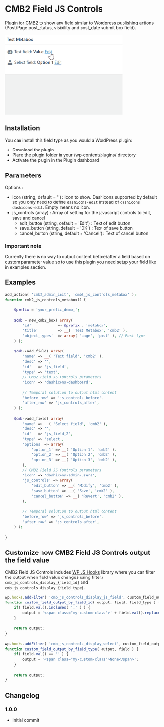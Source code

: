 CMB2 Field JS Controls
==================

Plugin for [CMB2](https://github.com/WebDevStudios/CMB2) to show any field similar to Wordpress publishing actions (Post/Page post_status, visibility and post_date submit box field).

![example](example.gif)

## Installation

You can install this field type as you would a WordPress plugin:

- Download the plugin
- Place the plugin folder in your /wp-content/plugins/ directory
- Activate the plugin in the Plugin dashboard

## Parameters

Options : 
- icon (string, default = '') : Icon to show. Dashicons supported by default so you only need to define `dashicons-edit` instead of `dashicons dashicons-edit`. Empty means no icon.
- js_controls (array) : Array of setting for the javascript controls to edit, save and cancel
    - edit_button (string, default = 'Edit') : Text of edit button
    - save_button (string, default = 'OK') : Text of save button
    - cancel_button (string, default = 'Cancel') : Text of cancel button

### Important note
Currently there is no way to output content before/after a field based on custom parameter value so to use this plugin you need setup your field like in examples section.

## Examples

```php
add_action( 'cmb2_admin_init', 'cmb2_js_controls_metabox' );
function cmb2_js_controls_metabox() {

	$prefix = 'your_prefix_demo_';

	$cmb = new_cmb2_box( array(
		'id'            => $prefix . 'metabox',
		'title'         => __( 'Test Metabox', 'cmb2' ),
		'object_types'  => array( 'page', 'post' ), // Post type
	) );
	
    $cmb->add_field( array(
        'name' => __( 'Text field', 'cmb2' ),
        'desc' => '',
        'id'   => 'js_field',
        'type' => 'text',
        // CMB2 Field JS Controls parameters
        'icon' => 'dashicons-dashboard',
        
        // Temporal solution to output html content
        'before_row' => 'js_controls_before',
        'after_row' => 'js_controls_after',
    ) );
    
    $cmb->add_field( array(
        'name' => __( 'Select field', 'cmb2' ),
        'desc' => '',
        'id'   => 'js_field_2',
        'type' => 'select',
        'options' => array(
            'option_1' => __( 'Option 1', 'cmb2' ),
            'option_2' => __( 'Option 2', 'cmb2' ),
            'option_3' => __( 'Option 3', 'cmb2' ),
        ),
        // CMB2 Field JS Controls parameters
        'icon' => 'dashicons-admin-users',
        'js_controls' => array(
            'edit_button' => __( 'Modify', 'cmb2' ),
            'save_button' => __( 'Save', 'cmb2' ),
            'cancel_button' => __( 'Revert', 'cmb2' ),
        ),
        
        // Temporal solution to output html content
        'before_row' => 'js_controls_before',
        'after_row' => 'js_controls_after',
    ) );
    
}
```

## Customize how CMB2 Field JS Controls output the field value

CMB2 Field JS Controls includes [WP JS Hooks](https://github.com/carldanley/WP-JS-Hooks) library where you can filter the output when field value changes using filters `cmb_js_controls_display_{field_id}` and `cmb_js_controls_display_{field_type}`.

```javascript
wp.hooks.addFilter( 'cmb_js_controls_display_js_field', custom_field_output_by_field_id );
function custom_field_output_by_field_id( output, field, field_type ) {
    if( field.val().includes( '.' ) ) {
        output = '<span class="my-custom-class">' + field.val().replace( '.', ',' ) + ' &euro;</span>';
    }
    
    return output;
}

wp.hooks.addFilter( 'cmb_js_controls_display_select', custom_field_output_by_field_type );
function custom_field_output_by_field_type( output, field ) {
    if( field.val() == '' ) {
        output = '<span class="my-custom-class">None</span>';
    }
    
    return output;
}
```

## Changelog

### 1.0.0
* Initial commit